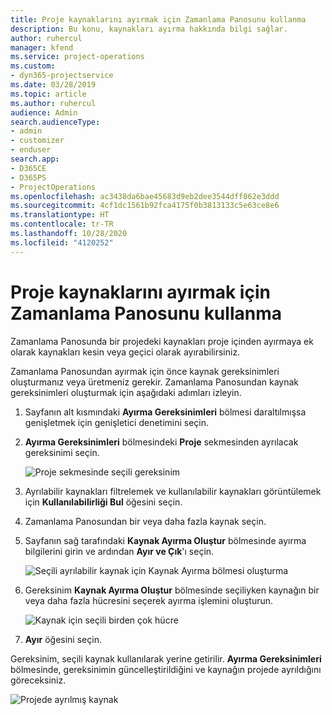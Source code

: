 ```yaml
---
title: Proje kaynaklarını ayırmak için Zamanlama Panosunu kullanma
description: Bu konu, kaynakları ayırma hakkında bilgi sağlar.
author: ruhercul
manager: kfend
ms.service: project-operations
ms.custom:
- dyn365-projectservice
ms.date: 03/28/2019
ms.topic: article
ms.author: ruhercul
audience: Admin
search.audienceType:
- admin
- customizer
- enduser
search.app:
- D365CE
- D365PS
- ProjectOperations
ms.openlocfilehash: ac3438da6bae45683d9eb2dee3544dff862e3ddd
ms.sourcegitcommit: 4cf1dc1561b92fca4175f0b3813133c5e63ce8e6
ms.translationtype: HT
ms.contentlocale: tr-TR
ms.lasthandoff: 10/28/2020
ms.locfileid: "4120252"
---
```

# <a name="use-the-schedule-board-to-book-project-resources"></a>Proje kaynaklarını ayırmak için Zamanlama Panosunu kullanma

Zamanlama Panosunda bir projedeki kaynakları proje içinden ayırmaya ek olarak kaynakları kesin veya geçici olarak ayırabilirsiniz.

Zamanlama Panosundan ayırmak için önce kaynak gereksinimleri oluşturmanız veya üretmeniz gerekir. Zamanlama Panosundan kaynak gereksinimleri oluşturmak için aşağıdaki adımları izleyin.

1. Sayfanın alt kısmındaki **Ayırma Gereksinimleri** bölmesi daraltılmışsa genişletmek için genişletici denetimini seçin.
2. **Ayırma Gereksinimleri** bölmesindeki **Proje** sekmesinden ayrılacak gereksinimi seçin.

    ![Proje sekmesinde seçili gereksinim](media/Resource-Management-image73.png)

3. Ayrılabilir kaynakları filtrelemek ve kullanılabilir kaynakları görüntülemek için **Kullanılabilirliği Bul** öğesini seçin. 
4. Zamanlama Panosundan bir veya daha fazla kaynak seçin. 
5. Sayfanın sağ tarafındaki **Kaynak Ayırma Oluştur** bölmesinde ayırma bilgilerini girin ve ardından **Ayır ve Çık**'ı seçin.

    ![Seçili ayrılabilir kaynak için Kaynak Ayırma bölmesi oluşturma](media/Resource-Management-image74.png)

6. Gereksinim **Kaynak Ayırma Oluştur** bölmesinde seçiliyken kaynağın bir veya daha fazla hücresini seçerek ayırma işlemini oluşturun.

    ![Kaynak için seçili birden çok hücre](media/Resource-Management-image75.png)

7. **Ayır** öğesini seçin.

Gereksinim, seçili kaynak kullanılarak yerine getirilir. **Ayırma Gereksinimleri** bölmesinde, gereksinimin güncelleştirildiğini ve kaynağın projede ayrıldığını göreceksiniz.

![Projede ayrılmış kaynak](media/Resource-Management-image76.png)
